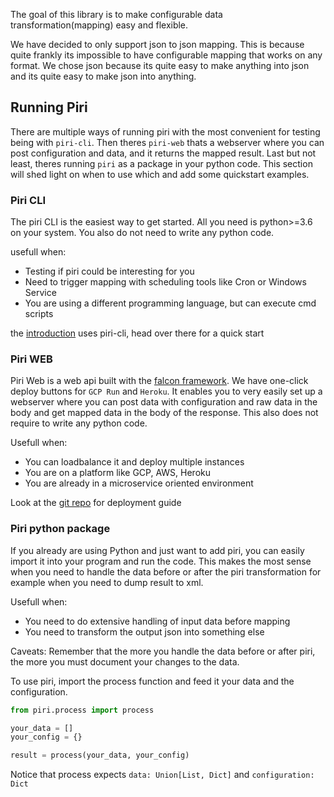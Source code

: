The goal of this library is to make configurable data transformation(mapping) easy and flexible.

We have decided to only support json to json mapping. This is because quite frankly its impossible to have configurable mapping that works on any format. We chose json because its quite easy to make anything into json and its quite easy to make json into anything.


## Running Piri

There are multiple ways of running piri with the most convenient for testing being with `piri-cli`. Then theres `piri-web` thats a webserver where you can post configuration and data, and it returns the mapped result. Last but not least, theres running `piri` as a package in your python code. This section will shed light on when to use which and add some quickstart examples.

### Piri CLI

The piri CLI is the easiest way to get started. All you need is python>=3.6 on your system. You also do not need to write any python code.

usefull when:

* Testing if piri could be interesting for you
* Need to trigger mapping with scheduling tools like Cron or Windows Service
* You are using a different programming language, but can execute cmd scripts

the [introduction](../introduction) uses piri-cli, head over there for a quick start

### Piri WEB

Piri Web is a web api built with the [falcon framework](https://falconframework.org/). We have one-click deploy buttons for `GCP Run` and `Heroku`. It enables you to very easily set up a webserver where you can post data with configuration and raw data in the body and get mapped data in the body of the response. This also does not require to write any python code.

Usefull when:

* You can loadbalance it and deploy multiple instances
* You are on a platform like GCP, AWS, Heroku
* You are already in a microservice oriented environment

Look at the [git repo](https://github.com/greenbird/piri-web) for deployment guide

### Piri python package

If you already are using Python and just want to add piri, you can easily import it into your program and run the code. This makes the most sense when you need to handle the data before or after the piri transformation for example when you need to dump result to xml.

Usefull when:

* You need to do extensive handling of input data before mapping
* You need to transform the output json into something else

Caveats:
Remember that the more you handle the data before or after piri, the more you must document your changes to the data.

To use piri, import the process function and feed it your data and the configuration.

```python
from piri.process import process

your_data = []
your_config = {}

result = process(your_data, your_config)
```

Notice that process expects `data: Union[List, Dict]` and `configuration: Dict`
